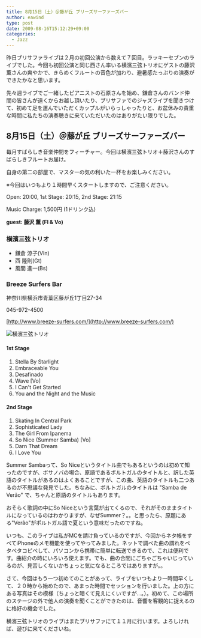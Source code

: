 ```yaml
---
title: 8月15日（土）＠藤が丘 ブリーズサーファーズバー
author: eawind
type: post
date: 2009-08-16T15:12:29+09:00
categories:
  - Jazz
---
```

昨日ブリサファライブは２月の初回公演から数えて７回目。ラッキーセブンのライブでした。今回も初回公演と同じ西さん率いる横濱三弦トリオにゲストの藤沢薫さんの爽やかで、きらめくフルートの音色が加わり、避暑感たっぷりの演奏ができたかなと思います。

先々週ライブでご一緒したピアニストの石原さんを始め、鎌倉さんのバンド仲間の皆さんが遠くからお越し頂いたり、ブリサファでのジャズライブを聞きつけて、初めて足を運んでいただくカップルがいらっしゃったりと、お盆休みの貴重な時間に私たちの演奏聴きに来ていただいたのはありがたい限りでした。

## 8月15日（土）＠藤が丘 ブリーズサーファーズバー

毎月すばらしき音楽仲間をフィーチャー。今回は横濱三弦トリオ＋藤沢さんのすばらしきフルートお届け。

自身の第二の部屋で、マスターの気の利いた一杯をお楽しみください。

※今回はいつもより１時間早くスタートしますので、ご注意ください。

Open: 20:00, 1st Stage: 20:15, 2nd Stage: 21:15

Music Charge: 1,500円 (1ドリンク込)

**guest: 藤沢 薫 (Fl & Vo)**

### 横濱三弦トリオ

- 鎌倉 涼子(Vln)
- 西 隆則(Gt)
- 風間 進一(Bs)

### Breeze Surfers Bar

神奈川県横浜市青葉区藤が丘1丁目27-34

045-972-4500

[http://www.breeze-surfers.com/](http://www.breeze-surfers.com/)

![横濱三弦トリオ](/img/2009/08/IMG_0047.jpg)

#### 1st Stage

1. Stella By Starlight  
2. Embraceable You  
3. Desafinado  
4. Wave [Vo]  
5. I Can't Get Started  
6. You and the Night and the Music  

#### 2nd Stage

1. Skating In Central Park  
2. Sophisticated Lady  
3. The Girl From Ipanema  
4. So Nice (Summer Samba) [Vo]  
5. Darn That Dream  
6. I Love You  

Summer Sambaって、So Niceというタイトル曲でもあるというのは初めて知ったのですが、ボサノバの場合、原語であるポルトガルのタイトルと、訳した英語のタイトルがあるのはよくあることですが、この曲、英語のタイトルも二つあるのが不思議な発見でした。ちなみに、ポルトガルのタイトルは "Samba de Verão" で、ちゃんと原語のタイトルもあります。

おそらく歌詞の中にSo Niceという言葉が出てくるので、それがそのままタイトルになっているのはわかりますが、なぜSummer？。。と思ったら、原題にある"Verão"がポルトガル語で夏という意味だったのですね。

いつも、このライブは私がMCを請け負っているのですが、今回からネタ帳をすべてiPhoneのメモ機能を使ってやってみました。ネットで調べた曲の謂れをペタペタコピペして、パソコンから携帯に簡単に転送できるので、これは便利です。曲紹介の時にいろいろ使えます。でも、曲の合間にごちゃごちゃいじっているのが、見苦しくないかちょっと気になるところではありますが。。

さて、今回はもう一つ初めてのことがあって、ライブをいつもより一時間早くして、２０時から始めたので、あまった時間でセッションを行いました。上の方にある写真はその模様（ちょっと暗くて見えにくいですが…。）。初めて、この場所のステージの外で他人の演奏を聞くことができたのは、音響を客観的に捉えるのに格好の機会でした。

横濱三弦トリオのライブはまたブリサファにて１１月に行います。よろしければ、遊びに来てくださいね。
